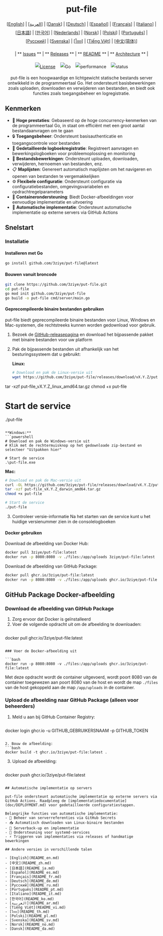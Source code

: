 <h1 align="center" style="border-bottom: none"> 
     <a href="" target="_blank"> 
         <alt="put-file" src="" width="100" height="100"> 
     </a> 
     <br>put-file 
 </h1> 
 
 <div align="center" style="line-height: 2;"> 
   [<a href="/README.md">English</a>] | [<a href="/readme/README_ar.md">العربية</a>] | [<a href="/readme/README_da.md">Dansk</a>] | [<a href="/readme/README_de.md">Deutsch</a>] | [<a href="/readme/README_es.md">Español</a>] | [<a href="/readme/README_fr.md">Français</a>] | [<a href="/readme/README_it.md">Italiano</a>] | [<a href="/readme/README_ja.md">日本語</a>] | [<a href="/readme/README_ko.md">한국어</a>] | [<a href="/readme/README_nl.md">Nederlands</a>] | [<a href="/readme/README_no.md">Norsk</a>] | [<a href="/readme/README_pl.md">Polski</a>] | [<a href="/readme/README_pt.md">Português</a>] | [<a href="/readme/README_ru.md">Русский</a>] | [<a href="/readme/README_sv.md">Svenska</a>] | [<a href="/readme/README_th.md">ไทย</a>] | [<a href="/readme/README_vi.md">Tiếng Việt</a>] | [<a href="/readme/README_zh.md">中文(简体)</a>] 
   <br> 
   
   | ** [Issues](https://github.com/3ziye/put-file/issues) ** | ** [Releases](https://github.com/3ziye/put-file/releases) ** | ** [README](https://github.com/3ziye/put-file/blob/main/README.md) ** | ** [Architecture](https://github.com/3ziye/put-file/blob/main/doc/architecture.md) ** | 
   <br> 
   
   [![License](https://img.shields.io/badge/License-MIT-green.svg)](https://opensource.org/licenses/MIT) 
   &nbsp;&nbsp; 
   ![Go](https://img.shields.io/badge/language-Go-blue.svg) 
   &nbsp;&nbsp; 
   ![performance](https://img.shields.io/badge/performance-high-yellow.svg) 
   &nbsp;&nbsp; 
   ![status](https://img.shields.io/badge/status-Stable-green.svg) 
 </div> 
 
 <p align="center">put-file is een hoogwaardige en lichtgewicht statische bestands server ontwikkeld in de programmeertaal Go. Het ondersteunt basisbewerkingen zoals uploaden, downloaden en verwijderen van bestanden, en biedt ook functies zoals toegangsbeheer en logregistratie.</p>

## Kenmerken

- 🚀 **Hoge prestaties**: Gebaseerd op de hoge concurrency-kenmerken van de programmeertaal Go, in staat om efficiënt met een groot aantal bestandaanvragen om te gaan
- 🔒 **Toegangsbeheer**: Ondersteunt basisauthenticatie en toegangscontrole voor bestanden
- 📝 **Gedetailleerde logboekregistratie**: Registreert aanvragen en bewerkingslogboeken voor probleemoplossing en monitoring
- 📁 **Bestandsbewerkingen**: Ondersteunt uploaden, downloaden, verwijderen, hernoemen van bestanden, enz.
- 📋 **Maplijsten**: Genereert automatisch maplijsten om het navigeren en openen van bestanden te vergemakkelijken
- ⚙️ **Flexibele configuratie**: Ondersteunt configuratie via configuratiebestanden, omgevingsvariabelen en opdrachtregelparameters
- 🐳 **Containerondersteuning**: Biedt Docker-afbeeldingen voor eenvoudige implementatie en uitvoering
- 🚀 **Automatische implementatie**: Ondersteunt automatische implementatie op externe servers via GitHub Actions

## Snelstart

### Installatie

#### Installeren met Go

```bash
go install github.com/3ziye/put-file@latest
```

#### Bouwen vanuit broncode

```bash
git clone https://github.com/3ziye/put-file.git
cd put-file
go mod init github.com/3ziye/put-file
go build -o put-file cmd/server/main.go
```

#### Geprecompileerde binaire bestanden gebruiken

put-file biedt geprecompileerde binaire bestanden voor Linux, Windows en Mac-systemen, die rechtstreeks kunnen worden gedownload voor gebruik.

1. Bezoek de [GitHub-releasepagina](https://github.com/3ziye/put-file/releases) en download het bijpassende pakket met binaire bestanden voor uw platform

2. Pak de bijpassende bestanden uit afhankelijk van het besturingssysteem dat u gebruikt:

   **Linux:**
   ```bash
   # Download en pak de Linux-versie uit
   wget https://github.com/3ziye/put-file/releases/download/vX.Y.Z/put-file_vX.Y.Z_linux_amd64.tar.gz
tar -xzf put-file_vX.Y.Z_linux_amd64.tar.gz
chmod +x put-file
   
   # Start de service
   ./put-file
   ```
   
   **Windows:**
   ```powershell
   # Download en pak de Windows-versie uit
   # Klik met de rechtermuisknop op het gedownloade zip-bestand en selecteer "Uitpakken hier"
   
   # Start de service
   .\put-file.exe
   ```
   
   **Mac:**
   ```bash
   # Download en pak de Mac-versie uit
   curl -OL https://github.com/3ziye/put-file/releases/download/vX.Y.Z/put-file_vX.Y.Z_darwin_amd64.tar.gz
tar -xzf put-file_vX.Y.Z_darwin_amd64.tar.gz
chmod +x put-file
   
   # Start de service
   ./put-file
   ```

3. Controleer versie-informatie
   Na het starten van de service kunt u het huidige versienummer zien in de consolelogboeken

#### Docker gebruiken

Download de afbeelding van Docker Hub:
```bash
docker pull 3ziye/put-file:latest
docker run -p 8080:8080 -v ./files:/app/uploads 3ziye/put-file:latest
```

Download de afbeelding van GitHub Package:
```bash
docker pull ghcr.io/3ziye/put-file:latest
docker run -p 8080:8080 -v ./files:/app/uploads ghcr.io/3ziye/put-file:latest
```

## GitHub Package Docker-afbeelding

### Download de afbeelding van GitHub Package

1. Zorg ervoor dat Docker is geïnstalleerd
2. Voer de volgende opdracht uit om de afbeelding te downloaden:
   ```bash
docker pull ghcr.io/3ziye/put-file:latest
   ```

### Voer de Docker-afbeelding uit

```bash
docker run -p 8080:8080 -v ./files:/app/uploads ghcr.io/3ziye/put-file:latest
```

Met deze opdracht wordt de container uitgevoerd, wordt poort 8080 van de container toegewezen aan poort 8080 van de host en wordt de map `./files` van de host gekoppeld aan de map `/app/uploads` in de container.

### Upload de afbeelding naar GitHub Package (alleen voor beheerders)

1. Meld u aan bij GitHub Container Registry:
   ```bash
docker login ghcr.io -u GITHUB_GEBRUIKERSNAAM -p GITHUB_TOKEN
   ```

2. Bouw de afbeelding:
   ```bash
docker build -t ghcr.io/3ziye/put-file:latest .
   ```

3. Upload de afbeelding:
   ```bash
docker push ghcr.io/3ziye/put-file:latest
   ```

## Automatische implementatie op servers

put-file ondersteunt automatische implementatie op externe servers via GitHub Actions. Raadpleeg de [implementatiedocumentatie](doc/DEPLOYMENT.md) voor gedetailleerde configuratiestappen.

Belangrijke functies van automatische implementatie:
- 🔑 Beheer van serverreferenties via GitHub Secrets
- 📥 Automatisch downloaden van Linux-binaire bestanden
- 📁 Serverback-up en implementatie
- 🚀 Ondersteuning voor systemd-services
- ⚡ Triggeren van implementaties via releases of handmatige bewerkingen

## Andere versies in verschillende talen

- [English](README_en.md)
- [中文](README_zh.md)
- [日本語](README_ja.md)
- [Español](README_es.md)
- [Français](README_fr.md)
- [Deutsch](README_de.md)
- [Русский](README_ru.md)
- [Português](README_pt.md)
- [Italiano](README_it.md)
- [한국어](README_ko.md)
- [العربية](README_ar.md)
- [Tiếng Việt](README_vi.md)
- [ไทย](README_th.md)
- [Polski](README_pl.md)
- [Svenska](README_sv.md)
- [Norsk](README_no.md)
- [Dansk](README_da.md)